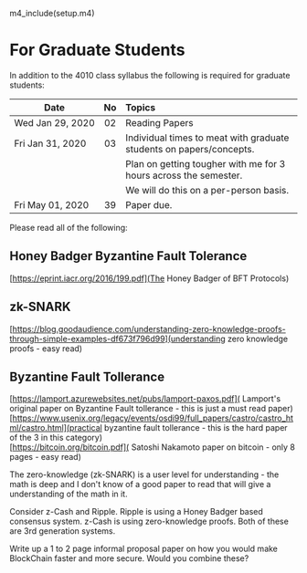 
m4_include(setup.m4)

# For Graduate Students

In addition to the 4010 class syllabus the following is required for graduate students:


| Date                            | No | Topics                                                                     |
|---------------------------------|:--:|:---------------------------------------------------------------------------|
| Wed&nbsp;Jan&nbsp;29,&nbsp;2020 | 02 | Reading Papers                                                             |
| Fri&nbsp;Jan&nbsp;31,&nbsp;2020 | 03 | Individual times to meat with graduate students on papers/concepts.        |
|                                 |    | Plan on getting tougher with me for 3 hours across the semester.           |
|                                 |    | We will do this on a per-person basis.                                     |
| Fri&nbsp;May&nbsp;01,&nbsp;2020 | 39 | Paper due.                                                                 |


Please read all of the following:

## Honey Badger Byzantine Fault Tolerance
[https://eprint.iacr.org/2016/199.pdf](The Honey Badger of BFT Protocols) <br>

## zk-SNARK
[https://blog.goodaudience.com/understanding-zero-knowledge-proofs-through-simple-examples-df673f796d99](understanding zero knowledge proofs - easy read) <br>

## Byzantine Fault Tollerance
[https://lamport.azurewebsites.net/pubs/lamport-paxos.pdf]( Lamport's original paper on Byzantine Fault tollerance - this is just a must read paper) <br>
[https://www.usenix.org/legacy/events/osdi99/full_papers/castro/castro_html/castro.html](practical byzantine fault tollerance - this is the hard paper of the 3 in this category) <br>
[https://bitcoin.org/bitcoin.pdf]( Satoshi Nakamoto paper on bitcoin - only 8 pages - easy read) <br>

The zero-knowledge (zk-SNARK) is a user level for understanding - the math is deep and I don't know of a good paper to read that will
give a understanding of the math in it.

Consider z-Cash and Ripple.  Ripple is using a Honey Badger based consensus system.  z-Cash is using zero-knowledge proofs.
Both of these are 3rd generation systems.

Write up a 1 to 2 page informal proposal paper on how you would make BlockChain faster and more secure.  Would you combine these?



